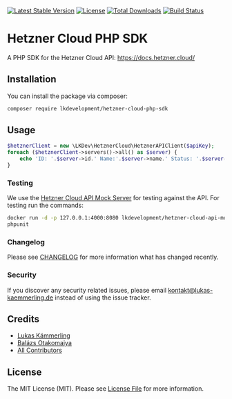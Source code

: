 [![Latest Stable Version](https://poser.pugx.org/lkdevelopment/hetzner-cloud-php-sdk/version)](https://packagist.org/packages/lkdevelopment/hetzner-cloud-php-sdk)
[![License](https://poser.pugx.org/lkdevelopment/hetzner-cloud-php-sdk/license)](https://packagist.org/packages/lkdevelopment/hetzner-cloud-php-sdk)
[![Total Downloads](https://poser.pugx.org/lkdevelopment/hetzner-cloud-php-sdk/downloads)](https://packagist.org/packages/lkdevelopment/hetzner-cloud-php-sdk)
[![Build Status](https://travis-ci.com/LKDevelopment/hetzner-cloud-php-sdk.svg?branch=master)](https://travis-ci.com/LKDevelopment/hetzner-cloud-php-sdk)
# Hetzner Cloud PHP SDK
A PHP SDK for the Hetzner Cloud API: https://docs.hetzner.cloud/
## Installation

You can install the package via composer:

```bash
composer require lkdevelopment/hetzner-cloud-php-sdk
```

## Usage

``` php
$hetznerClient = new \LKDev\HetznerCloud\HetznerAPIClient($apiKey);
foreach ($hetznerClient->servers()->all() as $server) {
    echo 'ID: '.$server->id.' Name:'.$server->name.' Status: '.$server->status.PHP_EOL;
}
```

### Testing

We use the [Hetzner Cloud API Mock Server](https://github.com/LKDevelopment/hetzner-cloud-api-mock) for testing against the API. For testing run the commands:
```bash
docker run -d -p 127.0.0.1:4000:8080 lkdevelopment/hetzner-cloud-api-mock
phpunit
```

### Changelog

Please see [CHANGELOG](https://github.com/LKDevelopment/hetzner-cloud-php-sdk/releases) for more information what has changed recently.


### Security

If you discover any security related issues, please email kontakt@lukas-kaemmerling.de instead of using the issue tracker.

## Credits

- [Lukas Kämmerling](https://github.com/lkdevelopment)
- [Balázs Otakomaiya](https://github.com/PowerJESUS)
- [All Contributors](../../contributors)

## License

The MIT License (MIT). Please see [License File](LICENSE) for more information.
